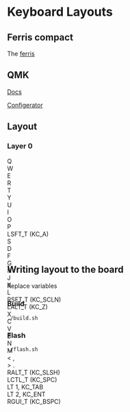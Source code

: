 # Keyboard Layouts

## Ferris compact

The [ferris](https://github.com/pierrechevalier83/ferris)

## QMK

[Docs](https://docs.qmk.fm/#/)

[Configerator](https://config.qmk.fm/#/ferris/0_2/compact/LAYOUT_split_3x5_2)

## Layout

<h3 class="layer-output-title"> Layer 0 </h3><div class="print-keymap" style="--unit-width: 1; --unit-height: 1; --default-smaller-key-font-size: 0.61rem; --default-key-font-size: 0.85rem; --default-key-height: 40px; --default-key-width: 40px; --default-key-x-spacing: 45px; --default-key-y-spacing: 45px; width: 535px; height: 220px;"><div id="key-0-0" title="Q" class="key k1u" style="top: 41.85px;"> Q </div><div id="key-0-1" title="W" class="key k1u" style="top: 13.95px; left: 45px;"> W </div><div id="key-0-2" title="E" class="key k1u" style="left: 90px;"> E </div><div id="key-0-3" title="R" class="key k1u" style="top: 12.6px; left: 135px;"> R </div><div id="key-0-4" title="T" class="key k1u" style="top: 18.9px; left: 180px;"> T </div><div id="key-0-5" title="Y" class="key k1u" style="top: 18.9px; left: 315px;"> Y </div><div id="key-0-6" title="U" class="key k1u" style="top: 12.6px; left: 360px;"> U </div><div id="key-0-7" title="I" class="key k1u" style="left: 405px;"> I </div><div id="key-0-8" title="O" class="key k1u" style="top: 13.95px; left: 450px;"> O </div><div id="key-0-9" title="P" class="key k1u" style="top: 41.85px; left: 495px;"> P </div><div id="key-0-10" title="LSFT_T
(KC_A)" class="key smaller k1u" style="top: 86.85px;"> LSFT_T
(KC_A) </div><div id="key-0-11" title="S" class="key k1u" style="top: 58.95px; left: 45px;"> S </div><div id="key-0-12" title="D" class="key k1u" style="top: 45px; left: 90px;"> D </div><div id="key-0-13" title="F" class="key k1u" style="top: 57.6px; left: 135px;"> F </div><div id="key-0-14" title="G" class="key k1u" style="top: 63.9px; left: 180px;"> G </div><div id="key-0-15" title="H" class="key k1u" style="top: 63.9px; left: 315px;"> H </div><div id="key-0-16" title="J" class="key k1u" style="top: 57.6px; left: 360px;"> J </div><div id="key-0-17" title="K" class="key k1u" style="top: 45px; left: 405px;"> K </div><div id="key-0-18" title="L" class="key k1u" style="top: 58.95px; left: 450px;"> L </div><div id="key-0-19" title="RSFT_T
(KC_SCLN)" class="key smaller k1u" style="top: 86.85px; left: 495px;"> RSFT_T
(KC_SCLN) </div><div id="key-0-20" title="LALT_T
(KC_Z)" class="key smaller k1u" style="top: 131.85px;"> LALT_T
(KC_Z) </div><div id="key-0-21" title="X" class="key k1u" style="top: 103.95px; left: 45px;"> X </div><div id="key-0-22" title="C" class="key k1u" style="top: 90px; left: 90px;"> C </div><div id="key-0-23" title="V" class="key k1u" style="top: 102.6px; left: 135px;"> V </div><div id="key-0-24" title="B" class="key k1u" style="top: 108.9px; left: 180px;"> B </div><div id="key-0-25" title="N" class="key k1u" style="top: 108.9px; left: 315px;"> N </div><div id="key-0-26" title="M" class="key k1u" style="top: 102.6px; left: 360px;"> M </div><div id="key-0-27" title="<
," class="key smaller k1u" style="top: 90px; left: 405px;"> &lt;
, </div><div id="key-0-28" title=">
." class="key smaller k1u" style="top: 103.95px; left: 450px;"> &gt;
. </div><div id="key-0-29" title="RALT_T
(KC_SLSH)" class="key smaller k1u" style="top: 131.85px; left: 495px;"> RALT_T
(KC_SLSH) </div><div id="key-0-30" title="LCTL_T
(KC_SPC)" class="key smaller k1u" style="top: 168.75px; left: 157.5px;"> LCTL_T
(KC_SPC) </div><div id="key-0-31" title="LT 1,
KC_TAB" class="key smaller k1u" style="top: 180px; left: 202.5px;"> LT 1,
KC_TAB </div><div id="key-0-32" title="LT 2,
KC_ENT" class="key smaller k1u" style="top: 180px; left: 292.5px;"> LT 2,
KC_ENT </div><div id="key-0-33" title="RGUI_T
(KC_BSPC)" class="key smaller k1u" style="top: 168.75px; left: 337.5px;"> RGUI_T
(KC_BSPC) </div></div>

## Writing layout to the board

Replace variables

### Build

```
./build.sh
```

### Flash
```
./flash.sh
```
